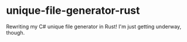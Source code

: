# unique-file-generator-rust

Rewriting my C# unique file generator in Rust! I'm just getting underway, though.
